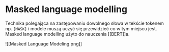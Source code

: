 # Masked language modelling

Technika polegająca na zastępowaniu dowolnego słowa w tekście tokenem np. `[MASK]` i modele muszą uczyć się przewidzieć co w tym miejscu jest. Masked language modelling użyto do nauczenia [[BERT]]a.

![[Masked Language Modeling.png]]